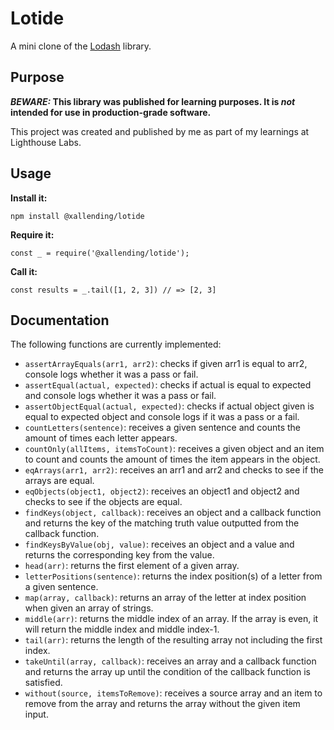 # Lotide

A mini clone of the [Lodash](https://lodash.com) library.

## Purpose

**_BEWARE:_ This library was published for learning purposes. It is _not_ intended for use in production-grade software.**

This project was created and published by me as part of my learnings at Lighthouse Labs. 

## Usage

**Install it:**

`npm install @xallending/lotide`

**Require it:**

`const _ = require('@xallending/lotide');`

**Call it:**

`const results = _.tail([1, 2, 3]) // => [2, 3]`

## Documentation

The following functions are currently implemented:

* `assertArrayEquals(arr1, arr2)`: checks if given arr1 is equal to arr2, console logs whether it was a pass or fail.
* `assertEqual(actual, expected)`: checks if actual is equal to expected and console logs whether it was a pass or fail.
* `assertObjectEqual(actual, expected)`: checks if actual object given is equal to expected object and console logs if it was a pass or a fail.
* `countLetters(sentence)`: receives a given sentence and counts the amount of times each letter appears.
* `countOnly(allItems, itemsToCount)`: receives a given object and an item to count and counts the amount of times the item appears in the object.
* `eqArrays(arr1, arr2)`: receives an arr1 and arr2 and checks to see if the arrays are equal.
* `eqObjects(object1, object2)`: receives an object1 and object2 and checks to see if the objects are equal.
* `findKeys(object, callback)`: receives an object and a callback function and returns the key of the matching truth value outputted from the callback function.
* `findKeysByValue(obj, value)`: receives an object and a value and returns the corresponding key from the value.
* `head(arr)`: returns the first element of a given array.
* `letterPositions(sentence)`: returns the index position(s) of a letter from a given sentence.
* `map(array, callback)`: returns an array of the letter at index position when given an array of strings.
* `middle(arr)`: returns the middle index of an array. If the array is even, it will return the middle index and middle index-1.
* `tail(arr)`: returns the length of the resulting array not including the first index.
* `takeUntil(array, callback)`: receives an array and a callback function and returns the array up until the condition of the callback function is satisfied.
* `without(source, itemsToRemove)`: receives a source array and an item to remove from the array and returns the array without the given item input.